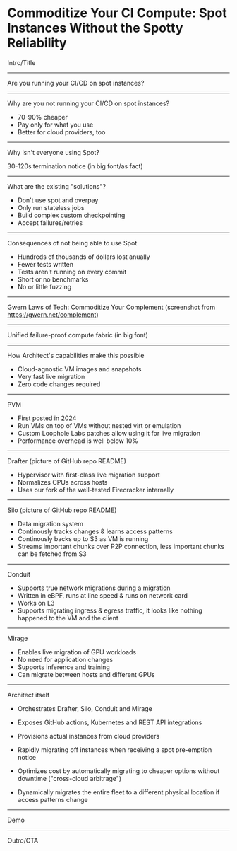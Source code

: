 # Commoditize Your CI Compute: Spot Instances Without the Spotty Reliability

Intro/Title

---

Are you running your CI/CD on spot instances?

---

Why are you not running your CI/CD on spot instances?

- 70-90% cheaper
- Pay only for what you use
- Better for cloud providers, too

---

Why isn't everyone using Spot?

30-120s termination notice (in big font/as fact)

---

What are the existing "solutions"?

- Don't use spot and overpay
- Only run stateless jobs
- Build complex custom checkpointing
- Accept failures/retries

---

Consequences of not being able to use Spot

- Hundreds of thousands of dollars lost anually
- Fewer tests written
- Tests aren't running on every commit
- Short or no benchmarks
- No or little fuzzing

---

Gwern Laws of Tech: Commoditize Your Complement (screenshot from https://gwern.net/complement)

---

Unified failure-proof compute fabric (in big font)

---

How Architect's capabilities make this possible

- Cloud-agnostic VM images and snapshots
- Very fast live migration
- Zero code changes required

---

PVM

- First posted in 2024
- Run VMs on top of VMs without nested virt or emulation
- Custom Loophole Labs patches allow using it for live migration
- Performance overhead is well below 10%

---

Drafter (picture of GitHub repo README)

- Hypervisor with first-class live migration support
- Normalizes CPUs across hosts
- Uses our fork of the well-tested Firecracker internally

---

Silo (picture of GitHub repo README)

- Data migration system
- Continously tracks changes & learns access patterns
- Continously backs up to S3 as VM is running
- Streams important chunks over P2P connection, less important chunks can be fetched from S3

---

Conduit

- Supports true network migrations during a migration
- Written in eBPF, runs at line speed & runs on network card
- Works on L3
- Supports migrating ingress & egress traffic, it looks like nothing happened to the VM and the client

---

Mirage

- Enables live migration of GPU workloads
- No need for application changes
- Supports inference and training
- Can migrate between hosts and different GPUs

---

Architect itself

- Orchestrates Drafter, Silo, Conduit and Mirage
- Exposes GitHub actions, Kubernetes and REST API integrations
- Provisions actual instances from cloud providers

- Rapidly migrating off instances when receiving a spot pre-emption notice
- Optimizes cost by automatically migrating to cheaper options without downtime ("cross-cloud arbitrage")
- Dynamically migrates the entire fleet to a different physical location if access patterns change

---

Demo

---

Outro/CTA

